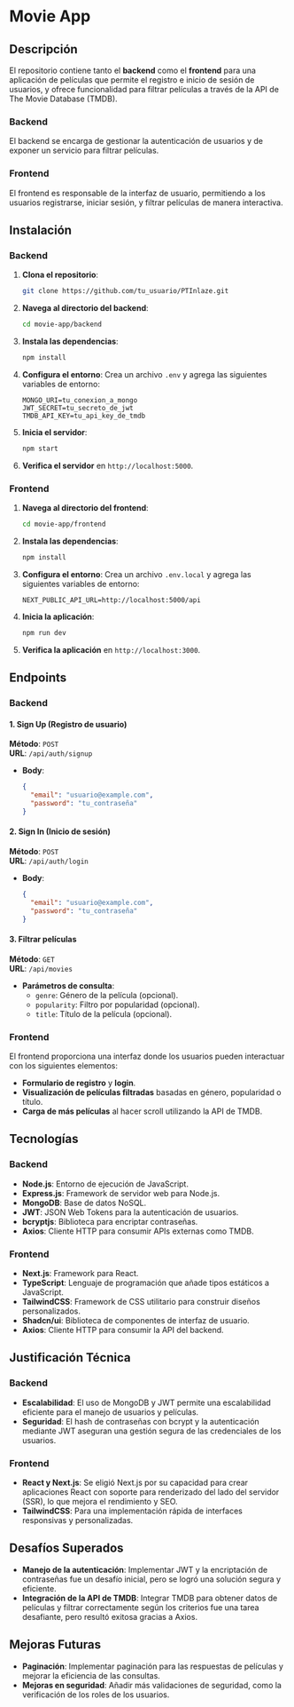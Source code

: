 # Movie App 
## Descripción

El repositorio contiene tanto el **backend** como el **frontend** para una aplicación de películas que permite el registro e inicio de sesión de usuarios, y ofrece funcionalidad para filtrar películas a través de la API de The Movie Database (TMDB).

### Backend
El backend se encarga de gestionar la autenticación de usuarios y de exponer un servicio para filtrar películas.

### Frontend
El frontend es responsable de la interfaz de usuario, permitiendo a los usuarios registrarse, iniciar sesión, y filtrar películas de manera interactiva.

## Instalación

### Backend

1. **Clona el repositorio**:
   ```bash
   git clone https://github.com/tu_usuario/PTInlaze.git
   ```

2. **Navega al directorio del backend**:
   ```bash
   cd movie-app/backend
   ```

3. **Instala las dependencias**:
   ```bash
   npm install
   ```

4. **Configura el entorno**:
   Crea un archivo `.env` y agrega las siguientes variables de entorno:

   ```env
   MONGO_URI=tu_conexion_a_mongo
   JWT_SECRET=tu_secreto_de_jwt
   TMDB_API_KEY=tu_api_key_de_tmdb
   ```

5. **Inicia el servidor**:
   ```bash
   npm start
   ```

6. **Verifica el servidor** en `http://localhost:5000`.

### Frontend

1. **Navega al directorio del frontend**:
   ```bash
   cd movie-app/frontend
   ```

2. **Instala las dependencias**:
   ```bash
   npm install
   ```

3. **Configura el entorno**:
   Crea un archivo `.env.local` y agrega las siguientes variables de entorno:

   ```env
   NEXT_PUBLIC_API_URL=http://localhost:5000/api
   ```

4. **Inicia la aplicación**:
   ```bash
   npm run dev
   ```

5. **Verifica la aplicación** en `http://localhost:3000`.

## Endpoints

### Backend

#### 1. **Sign Up (Registro de usuario)**

**Método**: `POST`  
**URL**: `/api/auth/signup`

- **Body**:
  ```json
  {
    "email": "usuario@example.com",
    "password": "tu_contraseña"
  }
  ```

#### 2. **Sign In (Inicio de sesión)**

**Método**: `POST`  
**URL**: `/api/auth/login`

- **Body**:
  ```json
  {
    "email": "usuario@example.com",
    "password": "tu_contraseña"
  }
  ```

#### 3. **Filtrar películas**

**Método**: `GET`  
**URL**: `/api/movies`

- **Parámetros de consulta**:
  - `genre`: Género de la película (opcional).
  - `popularity`: Filtro por popularidad (opcional).
  - `title`: Título de la película (opcional).

### Frontend

El frontend proporciona una interfaz donde los usuarios pueden interactuar con los siguientes elementos:

- **Formulario de registro** y **login**.
- **Visualización de películas filtradas** basadas en género, popularidad o título.
- **Carga de más películas** al hacer scroll utilizando la API de TMDB.

## Tecnologías

### Backend

- **Node.js**: Entorno de ejecución de JavaScript.
- **Express.js**: Framework de servidor web para Node.js.
- **MongoDB**: Base de datos NoSQL.
- **JWT**: JSON Web Tokens para la autenticación de usuarios.
- **bcryptjs**: Biblioteca para encriptar contraseñas.
- **Axios**: Cliente HTTP para consumir APIs externas como TMDB.

### Frontend

- **Next.js**: Framework para React.
- **TypeScript**: Lenguaje de programación que añade tipos estáticos a JavaScript.
- **TailwindCSS**: Framework de CSS utilitario para construir diseños personalizados.
- **Shadcn/ui**: Biblioteca de componentes de interfaz de usuario.
- **Axios**: Cliente HTTP para consumir la API del backend.

## Justificación Técnica

### Backend

- **Escalabilidad**: El uso de MongoDB y JWT permite una escalabilidad eficiente para el manejo de usuarios y películas.
- **Seguridad**: El hash de contraseñas con bcrypt y la autenticación mediante JWT aseguran una gestión segura de las credenciales de los usuarios.

### Frontend

- **React y Next.js**: Se eligió Next.js por su capacidad para crear aplicaciones React con soporte para renderizado del lado del servidor (SSR), lo que mejora el rendimiento y SEO.
- **TailwindCSS**: Para una implementación rápida de interfaces responsivas y personalizadas.
  
## Desafíos Superados

- **Manejo de la autenticación**: Implementar JWT y la encriptación de contraseñas fue un desafío inicial, pero se logró una solución segura y eficiente.
- **Integración de la API de TMDB**: Integrar TMDB para obtener datos de películas y filtrar correctamente según los criterios fue una tarea desafiante, pero resultó exitosa gracias a Axios.

## Mejoras Futuras

- **Paginación**: Implementar paginación para las respuestas de películas y mejorar la eficiencia de las consultas.
- **Mejoras en seguridad**: Añadir más validaciones de seguridad, como la verificación de los roles de los usuarios.
